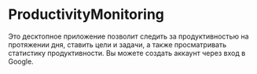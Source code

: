 # ProductivityMonitoring
Это десктопное приложение позволит следить за продуктивностью на протяжении дня, ставить цели и задачи, а также просматривать статистику продуктивности. Вы можете создать аккаунт через вход в Google.